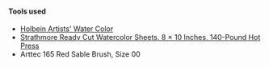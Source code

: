 #### Tools used

- [Holbein Artists' Water Color](http://www.amazon.com/gp/product/B000WD5WSK/ref=as_li_tl?ie=UTF8&camp=1789&creative=390957&creativeASIN=B000WD5WSK&linkCode=as2&tag=mademist-20&linkId=LBR2YQTAQWX3VYFM)
- [Strathmore Ready Cut Watercolor Sheets, 8 × 10 Inches, 140-Pound Hot Press](http://www.amazon.com/gp/product/B004WFUH2U/ref=as_li_tl?ie=UTF8&camp=1789&creative=390957&creativeASIN=B004WFUH2U&linkCode=as2&tag=mademist-20&linkId=PMABIEAILYZ4RNSO)
- Arttec 165 Red Sable Brush, Size 00
